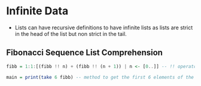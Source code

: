 # Infinite Data

* Lists can have recursive definitions to have infinite lists as lists are strict in the head of the list but non strict in the tail.

## Fibonacci Sequence List Comprehension

```haskell
fibb = 1:1:[(fibb !! n) + (fibb !! (n + 1)) | n <- [0..]] -- !! operator gets the element at an index

main = print(take 6 fibb) -- method to get the first 6 elements of the infinite list
```